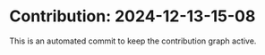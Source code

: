 # Contribution: 2024-12-13-15-08
This is an automated commit to keep the contribution graph active.
